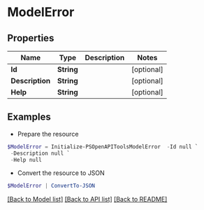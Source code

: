 # ModelError
## Properties

Name | Type | Description | Notes
------------ | ------------- | ------------- | -------------
**Id** | **String** |  | [optional] 
**Description** | **String** |  | [optional] 
**Help** | **String** |  | [optional] 

## Examples

- Prepare the resource
```powershell
$ModelError = Initialize-PSOpenAPIToolsModelError  -Id null `
 -Description null `
 -Help null
```

- Convert the resource to JSON
```powershell
$ModelError | ConvertTo-JSON
```

[[Back to Model list]](../README.md#documentation-for-models) [[Back to API list]](../README.md#documentation-for-api-endpoints) [[Back to README]](../README.md)

